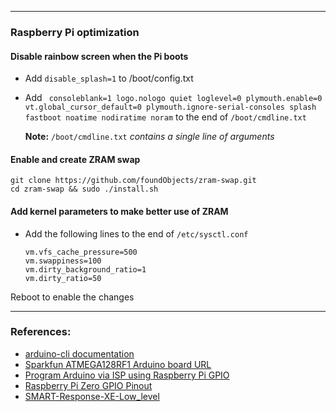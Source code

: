 
---

### Raspberry Pi optimization

#### Disable rainbow screen when the Pi boots
- Add `disable_splash=1` to /boot/config.txt

- Add ` consoleblank=1 logo.nologo quiet loglevel=0 plymouth.enable=0 vt.global_cursor_default=0 plymouth.ignore-serial-consoles splash fastboot noatime nodiratime noram` to the end of `/boot/cmdline.txt`
  
  **Note:** `/boot/cmdline.txt` *contains a single line of arguments*

#### Enable and create ZRAM swap
```
git clone https://github.com/foundObjects/zram-swap.git
cd zram-swap && sudo ./install.sh
```

#### Add kernel parameters to make better use of ZRAM
 - Add the following lines to the end of `/etc/sysctl.conf`
   ```
   vm.vfs_cache_pressure=500
   vm.swappiness=100
   vm.dirty_background_ratio=1
   vm.dirty_ratio=50
   ```

Reboot to enable the changes

---

### References:
 - [arduino-cli documentation](https://arduino.github.io/arduino-cli/latest/)
 - [Sparkfun ATMEGA128RF1 Arduino board URL](https://raw.githubusercontent.com/sparkfun/Arduino_Boards/main/IDE_Board_Manager/package_sparkfun_index.json)
 - [Program Arduino via ISP using Raspberry Pi GPIO](https://learn.adafruit.com/program-an-avr-or-arduino-using-raspberry-pi-gpio-pins)
 - [Raspberry Pi Zero GPIO Pinout](https://www.etechnophiles.com/raspberry-pi-zero-gpio-pinout-specifications-programming-language/)
 - [SMART-Response-XE-Low_level](https://github.com/fdufnews/SMART-Response-XE-Low_level)
